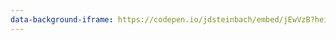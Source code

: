 ```yaml
---
data-background-iframe: https://codepen.io/jdsteinbach/embed/jEwVzB?height=400&theme-id=0&slug-hash=jEwVzB&default-tab=result&user=jdsteinbach&embed-version=2&pen-title=Hover%20Flag&name=cp_embed_1
---
```

